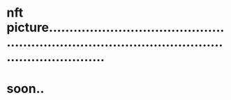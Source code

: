 # nft picture........................................................................................................................
# soon..
